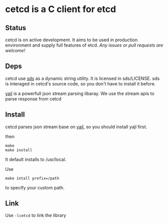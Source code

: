 # cetcd is a C client for etcd

## Status
 cetcd is on active development. It aims to be used in production environment and supply full features of etcd.
 *Any issues or pull requests are welcome!*

## Deps 
 cetcd use [sds](https://github.com/antirez/sds) as a dynamic string utility.  It is licensed in sds/LICENSE.
 sds is interaged in cetcd's source code, so you don't have to install it before.

 [yajl](https://github.com/lloyd/yajl) is a powerfull json stream parsing libaray. We use the stream apis to 
 parse response from cetcd

## Install
 cetcd parses json stream base on [yajl](https://github.com/lloyd/yajl), so you should install yajl first.

 then 
 ```
 make 
 make install
 ```
 It default installs to /usr/local.

 Use 
 ```
 make intall prefix=/path
 ```
 to specify your custom path.

## Link
 Use `-lcetcd` to link the library
